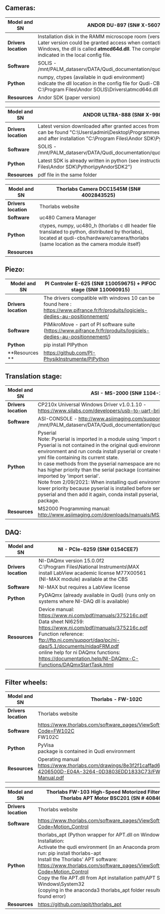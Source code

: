## Cameras: 

| **Model and SN**     | ANDOR DU-897 (SN# X-5607)                                    |
| -------------------- | ------------------------------------------------------------ |
| **Drivers location** | Installation disk in the RAMM microscope room (version 2.94.300007.0) - Later version could be granted access when contacting ANDOR. For 64bit Windows, the dll is called **atmcd64d.dll**. The complete path must be indicated in the local config file. |
| **Software**         | SOLIS - /mnt/PALM_dataserv/DATA/Qudi_documentation/qudi_cbs_hardware/PALM |
| **Python**           | numpy, ctypes (available in qudi environment)<br />indicate the dll location in the config file for Qudi-CBS: <br />C:\Program Files\Andor SOLIS\Drivers\atmcd64d.dll |
| **Resources**        | Andor SDK (paper version)                                    |


| **Model and SN**     | ANDOR ULTRA-888 (SN# X-9986)                                                                                                                                                                                      |
| -------------------- |-------------------------------------------------------------------------------------------------------------------------------------------------------------------------------------------------------------------|
| **Drivers location** | Latest version downloaded after granted acces from ANDOR. local version can be found "C:\Users\admin\Desktop\Programmes et drivers\ANDOR" and after installation "C:\Program Files\Andor SDK\Python\pyAndorSDK2". |
| **Software**         | SOLIS - /mnt/PALM_dataserv/DATA/Qudi_documentation/qudi_cbs_hardware/PALM                                                                                                                                         |
| **Python**           | Latest SDK is already written in python (see instructions at "C:\Program Files\Andor SDK\Python\pyAndorSDK2")                                                                                                     |
| **Resources**        | pdf file in the same folder                                                                                                                                                                                       |


| **Model and SN**     | Thorlabs Camera DCC1545M (SN# 4002843525)                    |
| -------------------- | ------------------------------------------------------------ |
| **Drivers location** | Thorlabs website                                             |
| **Software**         | uc480 Camera Manager                                         |
| **Python**           | ctypes, numpy, uc480_h (thorlabs c dll header file translated to python, distributed by thorlabs), located at qudi-cbs/hardware/camera/thorlabs (same location as the camera module itself) |
| **Resources**        |                                                              |



## Piezo:

| **Model and SN**     | PI Controler E-625 (SN# 110059675) + PIFOC stage (SN# 110060915) |
| -------------------- | ------------------------------------------------------------ |
| **Drivers location** | The drivers compatible with windows 10 can be found here : https://www.pifrance.fr/fr/produits/logiciels-dedies-au-positionnement/ |
| **Software**         | PIMikroMove - part of PI software suite (https://www.pifrance.fr/fr/produits/logiciels-dedies-au-positionnement/) |
| **Python**           | pip install PIPython |
| **Resources **       | https://github.com/PI-PhysikInstrumente/PIPython|



## Translation stage:

| **Model and SN**     | ASI - MS-2000 (SN# 1104-2018-3291)                           |
| -------------------- | ------------------------------------------------------------ |
| **Drivers location** | CP210x Universal Windows Driver v1.0.1.10 - https://www.silabs.com/developers/usb-to-uart-bridge-vcp-drivers |
| **Software**         | ASI-CONSOLE - http://www.asiimaging.com/support/downloads/asi-console/ ou /mnt/PALM_dataserv/DATA/Qudi_documentation/qudi_cbs_hardware/PALM/ASI_Console |
| **Python**           | Pyserial<br />Note: Pyserial is imported in a module using 'import serial'.<br />Pyserial is not contained in the original qudi environment. To add it, activate the environment and run conda install pyserial or create the qudi environment based on a yml file containing its current state. <br />In case methods from the pyserial namespace are not available, make sure that pyserial has higher priority than the serial package (contained in the qudi environment), both imported by 'import serial'.<br />Note from 2/09/2021: When installing qudi environment from updated file, pyserial has lower priority because pyserial is installed before serial package. Use conda remove pyserial and then add it again, conda install pyserial, then it takes priority over serial package. |
| **Resources**        | MS2000 Programming manual: http://www.asiimaging.com/downloads/manuals/MS2000%20Programming.pdf |



## DAQ: 

| **Model and SN**     | NI - PCIe-6259 (SN# 0154CEE7)                                |
| -------------------- | ------------------------------------------------------------ |
| **Drivers location** | NI-DAQmx version 15.0.0f2<br />C:\Program Files\National Instruments\MAX<br />install LabView academic license M77X00561 (NI-MAX module) available at the CBS |
| **Software**         | NI-MAX but requires a LabView license                        |
| **Python**           | PyDAQmx (already available in Qudi) (runs only on systems where NI-DAQ dll is available) |
| **Resources**        | Device manual: https://www.ni.com/pdf/manuals/375216c.pdf<br />Data sheet NI6259: https://www.ni.com/pdf/manuals/375216c.pdf<br />Function reference: ftp://ftp.ni.com/support/daq/pc/ni-daq/5.1/documents/nidaqFRM.pdf<br />online help for ni DAQmx functions: https://documentation.help/NI-DAQmx-C-Functions/DAQmxStartTask.html |



## Filter wheels:

| **Model and SN**     | Thorlabs - FW-102C                                           |
| -------------------- | ------------------------------------------------------------ |
| **Drivers location** | Thorlabs website                                             |
| **Software**         | https://www.thorlabs.com/software_pages/ViewSoftwarePage.cfm?Code=FW102C<br />FW102C |
| **Python**           | PyVisa<br />package is contained in Qudi environment         |
| **Resources**        | Operating manual https://www.thorlabs.com/drawings/8e3f2f1caffad674-4206500D-E04A-3264-0D3803EDD1833C73/FW102B-Manual.pdf |

| **Model and SN**     | Thorlabs FW-103 High-Speed Motorized Filter Wheel and Thorlabs APT Motor BSC201 (SN # 40846334) |
| -------------------- | ------------------------------------------------------------ |
| **Drivers location** | Thorlabs website                                             |
| **Software**         | https://www.thorlabs.com/software_pages/ViewSoftwarePage.cfm?Code=Motion_Control<br /> |
| **Python**           | thorlabs_apt (Python wrapper for APT.dll on Windows)<br />Installation: <br />Activate the qudi environment (in an Anaconda prompt)<br />run: pip install thorlabs-apt<br />Install the Thorlabs' APT software: https://www.thorlabs.com/software_pages/ViewSoftwarePage.cfm?Code=Motion_Control<br />Copy the file APT.dll from Apt installation path\APT Server to Windows\System32 <br />(copying in the anaconda3 thorlabs_apt folder resulted in file not found error) |
| **Resources**        | https://github.com/qpit/thorlabs_apt                         |

